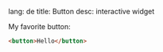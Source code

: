 lang: de
title: Button
desc: interactive widget

My favorite button:

```html
<button>Hello</button>
```
